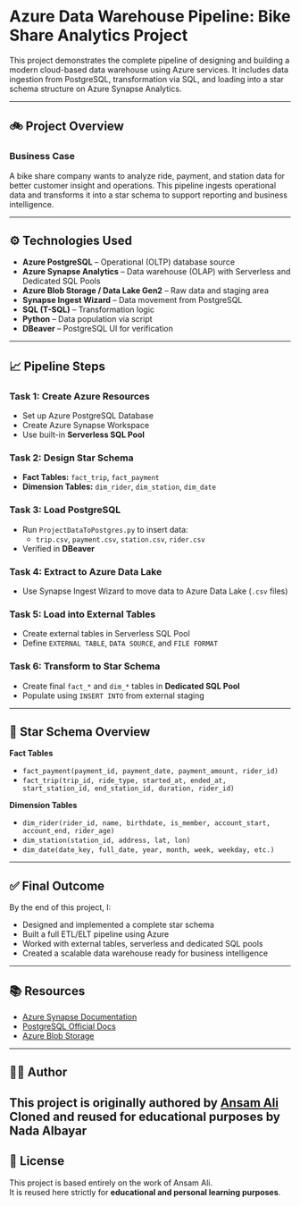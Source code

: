 # Azure Data Warehouse Pipeline: Bike Share Analytics Project

This project demonstrates the complete pipeline of designing and building a modern cloud-based data warehouse using Azure services. It includes data ingestion from PostgreSQL, transformation via SQL, and loading into a star schema structure on Azure Synapse Analytics.

---

## 🚲 Project Overview

### Business Case
A bike share company wants to analyze ride, payment, and station data for better customer insight and operations. This pipeline ingests operational data and transforms it into a star schema to support reporting and business intelligence.

---

## ⚙️ Technologies Used

- **Azure PostgreSQL** – Operational (OLTP) database source  
- **Azure Synapse Analytics** – Data warehouse (OLAP) with Serverless and Dedicated SQL Pools  
- **Azure Blob Storage / Data Lake Gen2** – Raw data and staging area  
- **Synapse Ingest Wizard** – Data movement from PostgreSQL  
- **SQL (T-SQL)** – Transformation logic  
- **Python** – Data population via script  
- **DBeaver** – PostgreSQL UI for verification  

---

## 📈 Pipeline Steps

### Task 1: Create Azure Resources
- Set up Azure PostgreSQL Database  
- Create Azure Synapse Workspace  
- Use built-in **Serverless SQL Pool**

### Task 2: Design Star Schema
- **Fact Tables:** `fact_trip`, `fact_payment`  
- **Dimension Tables:** `dim_rider`, `dim_station`, `dim_date`

### Task 3: Load PostgreSQL
- Run `ProjectDataToPostgres.py` to insert data:
  - `trip.csv`, `payment.csv`, `station.csv`, `rider.csv`  
- Verified in **DBeaver**

### Task 4: Extract to Azure Data Lake
- Use Synapse Ingest Wizard to move data to Azure Data Lake (`.csv` files)

### Task 5: Load into External Tables
- Create external tables in Serverless SQL Pool  
- Define `EXTERNAL TABLE`, `DATA SOURCE`, and `FILE FORMAT`

### Task 6: Transform to Star Schema
- Create final `fact_*` and `dim_*` tables in **Dedicated SQL Pool**  
- Populate using `INSERT INTO` from external staging

---

## 🧱 Star Schema Overview

**Fact Tables**
- `fact_payment(payment_id, payment_date, payment_amount, rider_id)`
- `fact_trip(trip_id, ride_type, started_at, ended_at, start_station_id, end_station_id, duration, rider_id)`

**Dimension Tables**
- `dim_rider(rider_id, name, birthdate, is_member, account_start, account_end, rider_age)`
- `dim_station(station_id, address, lat, lon)`
- `dim_date(date_key, full_date, year, month, week, weekday, etc.)`

---

## ✅ Final Outcome

By the end of this project, I:

- Designed and implemented a complete star schema  
- Built a full ETL/ELT pipeline using Azure  
- Worked with external tables, serverless and dedicated SQL pools  
- Created a scalable data warehouse ready for business intelligence

---

## 📚 Resources

- [Azure Synapse Documentation](https://learn.microsoft.com/en-us/azure/synapse-analytics/)
- [PostgreSQL Official Docs](https://www.postgresql.org/docs/)
- [Azure Blob Storage](https://learn.microsoft.com/en-us/azure/storage/blobs/)

---

## 👩‍💻 Author

**This project is originally authored by [Ansam Ali](https://github.com/ansamAY)**  
Cloned and reused for educational purposes by **Nada Albayar**
---

## 📝 License

This project is based entirely on the work of Ansam Ali.  
It is reused here strictly for **educational and personal learning purposes**.  
